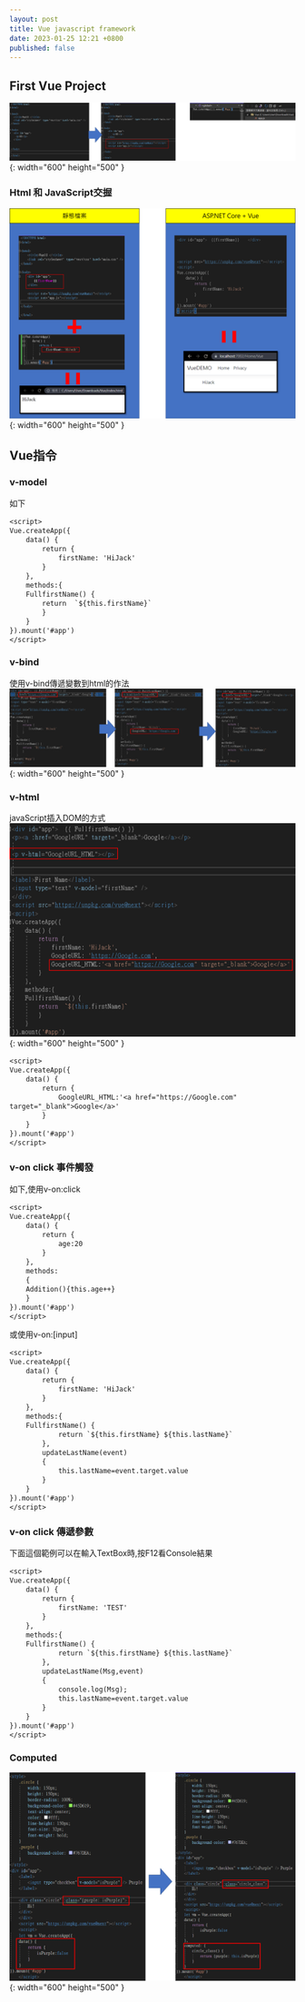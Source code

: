 ```yaml
---
layout: post
title: Vue javascript framework
date: 2023-01-25 12:21 +0800
published: false 
---
```



## First Vue Project

![Desktop View](/assets/img/2023-01-25-vue-javascript-framework/1.png){: width="600" height="500" }
 <script  type='text/javascript' src=''>

     <script src="https://unpkg.com/vue@next"></script>



### Html 和 JavaScript交握


![Desktop View](/assets/img/2023-01-25-vue-javascript-framework/2.png){: width="600" height="500" }

## Vue指令

### v-model
如下
 <script  type='text/javascript' src=''>

    <div id="app">  {{ FullfirstName() }}   
    <label>First Name</label>
    <input type="text" v-model="firstName" />
    </div>
    <script src="https://unpkg.com/vue@next"></script>
    <script>
    Vue.createApp({
        data() {
            return {
                firstName: 'HiJack'
            }
        },
        methods:{
        FullfirstName() {
            return  `${this.firstName}`
            }
        }
    }).mount('#app')
    </script>


### v-bind
使用v-bind傳遞變數到html的作法
![Desktop View](/assets/img/2023-01-25-vue-javascript-framework/3.png){: width="600" height="500" }

### v-html
javaScript插入DOM的方式
![Desktop View](/assets/img/2023-01-25-vue-javascript-framework/4.png){: width="600" height="500" }
 <script  type='text/javascript' src=''>

    <div id="app">
    <p v-html="GoogleURL_HTML"></p>
    </div>
    <script src="https://unpkg.com/vue@next"></script>
    <script>
    Vue.createApp({
        data() {
            return {
                GoogleURL_HTML:'<a href="https://Google.com" target="_blank">Google</a>'
            }
        }
    }).mount('#app')
    </script>

### v-on click 事件觸發
如下,使用v-on:click
<script  type='text/javascript' src=''>

    <div id="app">
    <p>{{ age }}</p>
     <button type="button" v-on:click="Addition">Addition</button>
    <button type="button" v-on:click="age--">Subtraction</button>
    </div>
    <script src="https://unpkg.com/vue@next"></script>
    <script>
    Vue.createApp({
        data() {
            return {
                age:20
            }
        },
        methods:
        {
        Addition(){this.age++}
        }
    }).mount('#app')
    </script>


或使用v-on:[input]
<script  type='text/javascript' src=''>

    <div id="app">  {{ FullfirstName() }}   
    <hr />
    <label>First Name</label>
    <input type="text" v-model="firstName" />
    <label>Last Name</label>
    <input type="text" v-model="lastName" v-on:input="updateLastName" />
    </div>
    <script src="https://unpkg.com/vue@next"></script>
    <script>
    Vue.createApp({
        data() {
            return {
                firstName: 'HiJack'
            }
        },
        methods:{
        FullfirstName() {
                return `${this.firstName} ${this.lastName}`
            },
            updateLastName(event)
            {
                this.lastName=event.target.value
            }
        }
    }).mount('#app')
    </script>



### v-on click 傳遞參數
下面這個範例可以在輸入TextBox時,按F12看Console結果
<script  type='text/javascript' src=''>

   <div id="app">  {{ FullfirstName() }}   
    <hr />
    <label>First Name</label>
    <input type="text" v-model="firstName" />
    <label>Last Name</label>
    <input type="text" v-model="lastName" v-on:input="updateLastName('Hello',$event)" />
    </div>
    <script src="https://unpkg.com/vue@next"></script>
    <script>
    Vue.createApp({
        data() {
            return {
                firstName: 'TEST'
            }
        },
        methods:{
        FullfirstName() {
                return `${this.firstName} ${this.lastName}`
            },
            updateLastName(Msg,event)
            {
                console.log(Msg);
                this.lastName=event.target.value
            }
        }
    }).mount('#app')
    </script>


### Computed
![Desktop View](/assets/img/2023-01-25-vue-javascript-framework/5.png){: width="600" height="500" }
<script  type='text/javascript' src=''>

    <style>
        .circle {
            width: 150px;
            height: 150px;
            border-radius: 100%;
            background-color: #45D619;
            text-align: center;
            color: #fff;
            line-height: 150px;
            font-size: 32px;
            font-weight: bold;
        }
        .purple {
            background-color: #767DEA;
        }
    </style>
    <div id="app">
        <label>
            <input type="checkbox" v-model="isPurple" /> Purple
        </label>

        <div class="circle" :class="circle_class">
            Hi!
        </div>
        </div>
        <script src="https://unpkg.com/vue@next"></script>
        <script>
        let vm = Vue.createApp({
        data() {
            return {
                isPurple:false
            }
        },
        computed: {
            circle_class() {
                return {purple: this.isPurple}
            }
        }
    }).mount('#app')
        </script>


### 條件渲染
<p>v-show也能做到條件渲染,但使用細節可能跟if不太一樣</p>
詳見[https://vuejs.org/guide/essentials/conditional.html#v-show](https://vuejs.org/guide/essentials/conditional.html#v-show)
範例如下
<script  type='text/javascript' src=''>

    <div id="app">
        <p v-if="model == 1"> model=1</p>
        <p v-else-if="model == 2"> model=2</p>
        <p v-else"> other</p>

        <select v-model="model">
            <option value="1">if</option>
            <option value="2">else if</option>
            <option value="3">else </option>
        </select>
        </div>
        <script src="https://unpkg.com/vue@next"></script>
        <script>
        let vm = Vue.createApp({
        data() {
            return {
                model:1
            }
        }
    }).mount('#app')
        </script>
